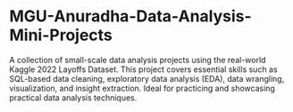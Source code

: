 # MGU-Anuradha-Data-Analysis-Mini-Projects
A collection of small-scale data analysis projects using the real-world Kaggle 2022 Layoffs Dataset. This project covers essential skills such as SQL-based data cleaning, exploratory data analysis (EDA), data wrangling, visualization, and insight extraction. Ideal for practicing and showcasing practical data analysis techniques.
